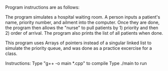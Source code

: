 Program instructions are as follows:

The program simulates a hospital waiting room. A person inputs a patient's name, priority number, and ailment into the computer. Once they are done, the program then allows the "nurse" to pull patients by 1) priority and then 2) order of arrival. The program also prints the list of all patients when done. 

This program uses Arrays of pointers instead of a singular linked list to simulate the priority queue, and was done as a practice excercise for a class.

Instructions:
Type "g++ -o main *.cpp" to compile
Type ./main to run


